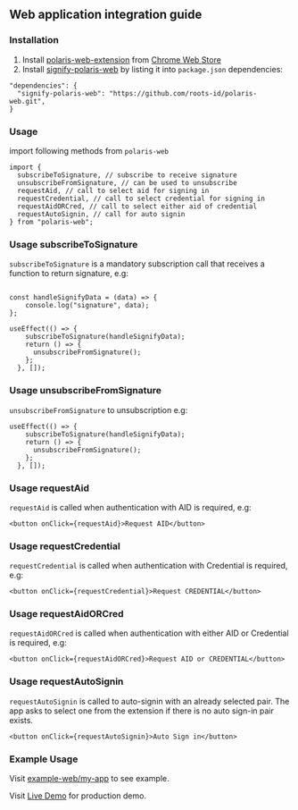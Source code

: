 ## Web application integration guide

### Installation

1. Install [polaris-web-extension](FUTURE_DEPLOYED_EXTENSION_LINK) from [Chrome Web Store](https://chromewebstore.google.com/category/extensions)
2. Install [signify-polaris-web](https://github.com/roots-id/polaris-web) by listing it into `package.json` dependencies:
   
```  
"dependencies": {
  "signify-polaris-web": "https://github.com/roots-id/polaris-web.git",
}
```

### Usage
import following methods from `polaris-web`

```
import {
  subscribeToSignature, // subscribe to receive signature
  unsubscribeFromSignature, // can be used to unsubscribe
  requestAid, // call to select aid for signing in
  requestCredential, // call to select credential for signing in
  requestAidORCred, // call to select either aid of credential
  requestAutoSignin, // call for auto signin
} from "polaris-web";
```

### Usage subscribeToSignature
`subscribeToSignature` is a mandatory subscription call that receives a function to return signature, e.g:
```

const handleSignifyData = (data) => {
    console.log("signature", data);
};

useEffect(() => {
    subscribeToSignature(handleSignifyData);
    return () => {
      unsubscribeFromSignature();
    };
  }, []);
```

### Usage unsubscribeFromSignature
`unsubscribeFromSignature` to unsubscription e.g:
```
useEffect(() => {
    subscribeToSignature(handleSignifyData);
    return () => {
      unsubscribeFromSignature();
    };
  }, []);
```

### Usage requestAid
`requestAid` is called when authentication with AID is required, e.g:
```
<button onClick={requestAid}>Request AID</button>
```

### Usage requestCredential
`requestCredential` is called when authentication with Credential is required, e.g:
```
<button onClick={requestCredential}>Request CREDENTIAL</button>
```

### Usage requestAidORCred
`requestAidORCred` is called when authentication with either AID or Credential is required, e.g:
```
<button onClick={requestAidORCred}>Request AID or CREDENTIAL</button>
```

### Usage requestAutoSignin
`requestAutoSignin` is called to auto-signin with an already selected pair. The app asks to select one from the extension if there is no auto sign-in pair exists. 
```
<button onClick={requestAutoSignin}>Auto Sign in</button>  
```

### Example Usage
Visit [example-web/my-app](./example-web/my-app/src/App.js) to see example.

Visit [Live Demo](https://signify-browser-extension.vercel.app/) for production demo.
